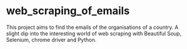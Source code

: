 # web_scraping_of_emails
This project aims to find the emails of the organisations of a country. A slight dip into the interesting world of web scraping with Beautiful Soup, Selenium, chrome driver and Python.
